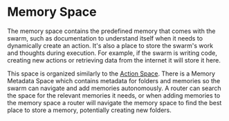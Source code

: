 # Memory Space
The memory space contains the predefined memory that comes with the swarm, such as documentation to understand itself when it needs to dynamically create an action. It's also a place to store the swarm's work and thoughts during execution. For example, if the swarm is writing code, creating new actions or retrieving data from the internet it will store it here. 

This space is organized similarly to the [Action Space](action_space.md). There is a Memory Metadata Space which contains metadata for folders and memories so the swarm can navigate and add memories autonomously. A router can search the space for the relevant memories it needs, or when adding memories to the memory space a router will navigate the memory space to find the best place to store a memory, potentially creating new folders.
